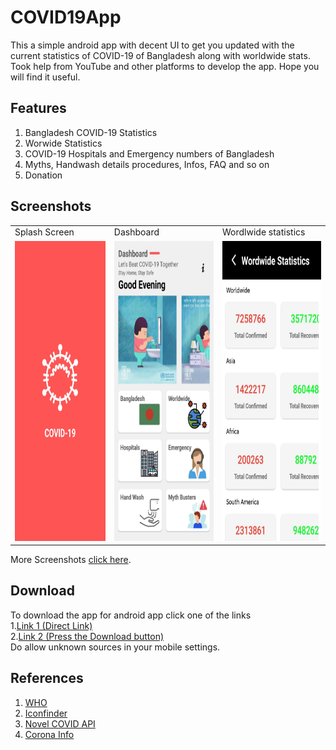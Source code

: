 # COVID19App

This a simple android app with decent UI to get you updated with the current statistics of COVID-19 of Bangladesh along with worldwide stats. Took help from YouTube and other platforms to develop the app. Hope you will find it useful.

## Features

1. Bangladesh COVID-19 Statistics
2. Worwide Statistics
3. COVID-19 Hospitals and Emergency numbers of Bangladesh
4. Myths, Handwash details procedures, Infos, FAQ and so on
5. Donation

## Screenshots
<table>
  <tr>
    <td>Splash Screen</td>
     <td>Dashboard</td>
    <td>Wordlwide statistics</td>
    

  </tr>
  <tr>
    <td><img src="https://raw.githubusercontent.com/mehadihn/COVID19App/master/Screenshots/Screenshot_2020-06-09-23-10-34-578_com.mehadi.coronabangladesh.jpg" width=270 height=480></td>
    <td><img src="https://raw.githubusercontent.com/mehadihn/COVID19App/master/Screenshots/Screenshot_2020-06-09-23-26-04-265_com.mehadi.coronabangladesh.jpg" width=270 height=480></td>
  <td><img src="https://raw.githubusercontent.com/mehadihn/COVID19App/master/Screenshots/Screenshot_2020-06-09-23-07-45-791_com.mehadi.coronabangladesh.jpg" width=270 height=480></td>

 
  </tr>
 </table>
 
 More Screenshots [click here](https://github.com/mehadihn/COVID19App/tree/master/Screenshots).

## Download
To download the app for android app click one of the links
<br/>
1.[Link 1 (Direct Link)](https://raw.githubusercontent.com/mehadihn/COVID19App/master/app/release/COVID-19%20by%20Mehadi.apk)<br/>
2.[Link 2 (Press the Download button)](https://github.com/mehadihn/COVID19App/blob/master/app/release/COVID-19%20by%20Mehadi.apk)<br/>
Do allow unknown sources in your mobile settings.

## References
1. [WHO](https://www.who.int/)
2. [Iconfinder](https://www.iconfinder.com/p/coronavirus-awareness-icons)
3. [Novel COVID API](https://corona.lmao.ninja/)
4. [Corona Info](https://corona.gov.bd/)
